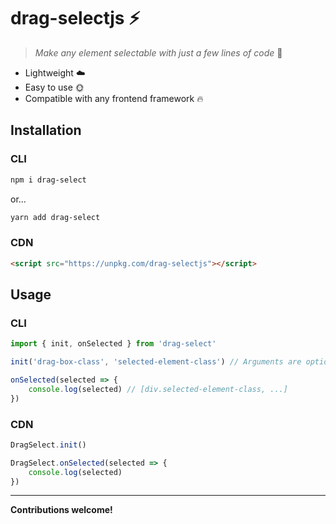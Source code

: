 # drag-selectjs ⚡️

> _Make any element selectable with just a few lines of code_ 👊

-   Lightweight ☁️
-   Easy to use 🌞
-   Compatible with any frontend framework 🔥

## Installation

### CLI

```bash
npm i drag-select
```

or...

```bash
yarn add drag-select
```

### CDN

```html
<script src="https://unpkg.com/drag-selectjs"></script>
```

## Usage

### CLI

```js
import { init, onSelected } from 'drag-select'

init('drag-box-class', 'selected-element-class') // Arguments are optional

onSelected(selected => {
    console.log(selected) // [div.selected-element-class, ...]
})
```

### CDN

```js
DragSelect.init()

DragSelect.onSelected(selected => {
    console.log(selected)
})
```

---

**Contributions welcome!**
